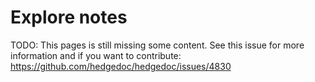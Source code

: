 # Explore notes

TODO: This pages is still missing some content.
See this issue for more information and if you want to contribute:
<https://github.com/hedgedoc/hedgedoc/issues/4830>
